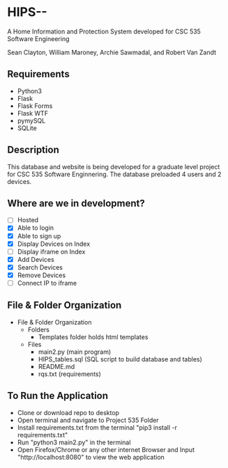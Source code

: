 # HIPS--
A Home Information and Protection System developed for CSC 535 Software Engineering

Sean Clayton, William Maroney, Archie Sawmadal, and Robert Van Zandt

## Requirements

- Python3
- Flask
- Flask Forms
- Flask WTF
- pymySQL
- SQLite

## Description

This database and website is being developed for a graduate level project for CSC 535 Software Enginnering. The database preloaded 4 users and 2 devices.

## Where are we in development?

- [ ] Hosted
- [x] Able to login
- [x] Able to sign up
- [x] Display Devices on Index
- [ ] Display iframe on Index
- [x] Add Devices
- [x] Search Devices
- [x] Remove Devices
- [ ] Connect IP to iframe

## File & Folder Organization
- File & Folder Organization
	- Folders
		- Templates folder holds html templates
	- Files
		- main2.py (main program)
		- HIPS_tables.sql (SQL script to build database and tables)
		- README.md
		- rqs.txt (requirements)

## To Run the Application

- Clone or download repo to desktop
- Open terminal and navigate to Project 535 Folder
- Install requirements.txt from the terminal "pip3 install -r requirements.txt"
- Run "python3 main2.py" in the terminal
- Open Firefox/Chrome or any other internet Browser and Input "http://localhost:8080" to view the web application
